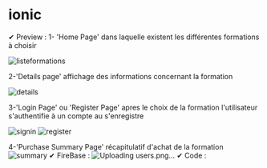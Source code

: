 # ionic
✔ Preview :
  1- 'Home Page' dans laquelle existent les différentes formations à choisir 
  
  ![listeformations](https://user-images.githubusercontent.com/87330491/162535995-bd2bd576-fb97-4059-8473-50cb2d5523c0.png)
  
  2-'Details page' affichage des informations concernant la formation 
  
  ![details](https://user-images.githubusercontent.com/87330491/162537303-0ae1f829-863e-48f7-a0f2-6c22412211c0.png)
  
  3-'Login Page' ou 'Register Page' apres le choix de la formation l'utilisateur s'authentifie à un compte au s'enregistre 
  
![signin](https://user-images.githubusercontent.com/87330491/162537922-19b77676-9a26-43e7-9a5d-e64fb079203f.png)
![register](https://user-images.githubusercontent.com/87330491/162537912-529a46b3-5390-4263-a494-fdd00ee55010.PNG)

  4-'Purchase Summary Page' récapitulatif d'achat de la formation
  ![summary](https://user-images.githubusercontent.com/87330491/162539015-94bdf359-f49d-41c6-8426-3e8137149e5b.png)
✔ FireBase :
![Uploading users.png…]()
✔ Code :
